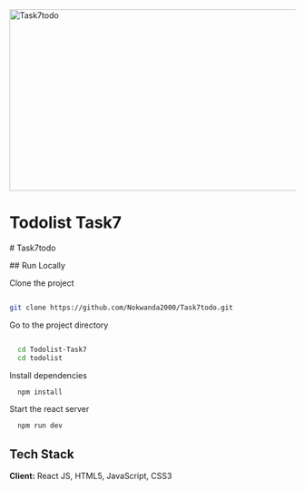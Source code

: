 <img src="https://socialify.git.ci/Nokwanda2000/Task7todo/image?language=1&owner=1&name=1&stargazers=1&theme=Light" alt="Task7todo" width="640" height="320" />
<h1>Todolist Task7</h1>

#   T a s k 7 t o d o 


 ## Run Locally

Clone the project
```bash

git clone https://github.com/Nokwanda2000/Task7todo.git
```

Go to the project directory
```bash

  cd Todolist-Task7
  cd todolist
```

Install dependencies

```bash
  npm install
```

Start the react server

```bash
  npm run dev
```

## Tech Stack

**Client:** React JS, HTML5, JavaScript, CSS3
